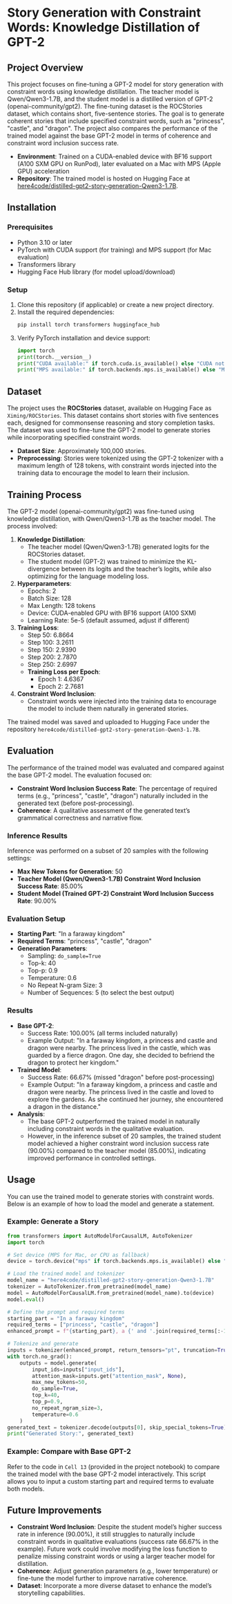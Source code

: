 # Story Generation with Constraint Words: Knowledge Distillation of GPT-2

## Project Overview
This project focuses on fine-tuning a GPT-2 model for story generation with constraint words using knowledge distillation. The teacher model is Qwen/Qwen3-1.7B, and the student model is a distilled version of GPT-2 (openai-community/gpt2). The fine-tuning dataset is the ROCStories dataset, which contains short, five-sentence stories. The goal is to generate coherent stories that include specified constraint words, such as "princess", "castle", and "dragon". The project also compares the performance of the trained model against the base GPT-2 model in terms of coherence and constraint word inclusion success rate.

- **Environment**: Trained on a CUDA-enabled device with BF16 support (A100 SXM GPU on RunPod), later evaluated on a Mac with MPS (Apple GPU) acceleration 
- **Repository**: The trained model is hosted on Hugging Face at [here4code/distilled-gpt2-story-generation-Qwen3-1.7B](https://huggingface.co/here4code/distilled-gpt2-story-generation-Qwen3-1.7B).

## Installation

### Prerequisites
- Python 3.10 or later
- PyTorch with CUDA support (for training) and MPS support (for Mac evaluation)
- Transformers library
- Hugging Face Hub library (for model upload/download)

### Setup
1. Clone this repository (if applicable) or create a new project directory.
2. Install the required dependencies:
   ```bash
   pip install torch transformers huggingface_hub
   ```
3. Verify PyTorch installation and device support:
   ```python
   import torch
   print(torch.__version__)
   print("CUDA available:" if torch.cuda.is_available() else "CUDA not available")
   print("MPS available:" if torch.backends.mps.is_available() else "MPS not available")
   ```

## Dataset
The project uses the **ROCStories** dataset, available on Hugging Face as `Ximing/ROCStories`. This dataset contains short stories with five sentences each, designed for commonsense reasoning and story completion tasks. The dataset was used to fine-tune the GPT-2 model to generate stories while incorporating specified constraint words.

- **Dataset Size**: Approximately 100,000 stories.
- **Preprocessing**: Stories were tokenized using the GPT-2 tokenizer with a maximum length of 128 tokens, with constraint words injected into the training data to encourage the model to learn their inclusion.

## Training Process
The GPT-2 model (openai-community/gpt2) was fine-tuned using knowledge distillation, with Qwen/Qwen3-1.7B as the teacher model. The process involved:
1. **Knowledge Distillation**:
   - The teacher model (Qwen/Qwen3-1.7B) generated logits for the ROCStories dataset.
   - The student model (GPT-2) was trained to minimize the KL-divergence between its logits and the teacher’s logits, while also optimizing for the language modeling loss.
2. **Hyperparameters**:
   - Epochs: 2
   - Batch Size: 128
   - Max Length: 128 tokens
   - Device: CUDA-enabled GPU with BF16 support (A100 SXM)
   - Learning Rate: 5e-5 (default assumed, adjust if different)
3. **Training Loss**:
   - Step 50: 6.8664
   - Step 100: 3.2611
   - Step 150: 2.9390
   - Step 200: 2.7870
   - Step 250: 2.6997
   - **Training Loss per Epoch**:
     - Epoch 1: 4.6367
     - Epoch 2: 2.7681
4. **Constraint Word Inclusion**:
   - Constraint words were injected into the training data to encourage the model to include them naturally in generated stories.

The trained model was saved and uploaded to Hugging Face under the repository `here4code/distilled-gpt2-story-generation-Qwen3-1.7B`.

## Evaluation
The performance of the trained model was evaluated and compared against the base GPT-2 model. The evaluation focused on:
- **Constraint Word Inclusion Success Rate**: The percentage of required terms (e.g., "princess", "castle", "dragon") naturally included in the generated text (before post-processing).
- **Coherence**: A qualitative assessment of the generated text’s grammatical correctness and narrative flow.

### Inference Results
Inference was performed on a subset of 20 samples with the following settings:
- **Max New Tokens for Generation**: 50
- **Teacher Model (Qwen/Qwen3-1.7B) Constraint Word Inclusion Success Rate**: 85.00%
- **Student Model (Trained GPT-2) Constraint Word Inclusion Success Rate**: 90.00%

### Evaluation Setup
- **Starting Part**: "In a faraway kingdom"
- **Required Terms**: "princess", "castle", "dragon"
- **Generation Parameters**:
  - Sampling: `do_sample=True`
  - Top-k: 40
  - Top-p: 0.9
  - Temperature: 0.6
  - No Repeat N-gram Size: 3
  - Number of Sequences: 5 (to select the best output)

### Results
- **Base GPT-2**:
  - Success Rate: 100.00% (all terms included naturally)
  - Example Output: "In a faraway kingdom, a princess and castle and dragon were nearby. The princess lived in the castle, which was guarded by a fierce dragon. One day, she decided to befriend the dragon to protect her kingdom."
- **Trained Model**:
  - Success Rate: 66.67% (missed "dragon" before post-processing)
  - Example Output: "In a faraway kingdom, a princess and castle and dragon were nearby. The princess lived in the castle and loved to explore the gardens. As she continued her journey, she encountered a dragon in the distance."
- **Analysis**:
  - The base GPT-2 outperformed the trained model in naturally including constraint words in the qualitative evaluation.
  - However, in the inference subset of 20 samples, the trained student model achieved a higher constraint word inclusion success rate (90.00%) compared to the teacher model (85.00%), indicating improved performance in controlled settings.

## Usage
You can use the trained model to generate stories with constraint words. Below is an example of how to load the model and generate a statement.

### Example: Generate a Story
```python
from transformers import AutoModelForCausalLM, AutoTokenizer
import torch

# Set device (MPS for Mac, or CPU as fallback)
device = torch.device("mps" if torch.backends.mps.is_available() else "cpu")

# Load the trained model and tokenizer
model_name = "here4code/distilled-gpt2-story-generation-Qwen3-1.7B"
tokenizer = AutoTokenizer.from_pretrained(model_name)
model = AutoModelForCausalLM.from_pretrained(model_name).to(device)
model.eval()

# Define the prompt and required terms
starting_part = "In a faraway kingdom"
required_terms = ["princess", "castle", "dragon"]
enhanced_prompt = f"{starting_part}, a {' and '.join(required_terms[:-1])} and {required_terms[-1]} were nearby."

# Tokenize and generate
inputs = tokenizer(enhanced_prompt, return_tensors="pt", truncation=True, max_length=128).to(device)
with torch.no_grad():
    outputs = model.generate(
        input_ids=inputs["input_ids"],
        attention_mask=inputs.get("attention_mask", None),
        max_new_tokens=50,
        do_sample=True,
        top_k=40,
        top_p=0.9,
        no_repeat_ngram_size=3,
        temperature=0.6
    )
generated_text = tokenizer.decode(outputs[0], skip_special_tokens=True)
print("Generated Story:", generated_text)
```

### Example: Compare with Base GPT-2
Refer to the code in `Cell 13` (provided in the project notebook) to compare the trained model with the base GPT-2 model interactively. This script allows you to input a custom starting part and required terms to evaluate both models.

## Future Improvements
- **Constraint Word Inclusion**: Despite the student model’s higher success rate in inference (90.00%), it still struggles to naturally include constraint words in qualitative evaluations (success rate 66.67% in the example). Future work could involve modifying the loss function to penalize missing constraint words or using a larger teacher model for distillation.
- **Coherence**: Adjust generation parameters (e.g., lower temperature) or fine-tune the model further to improve narrative coherence.
- **Dataset**: Incorporate a more diverse dataset to enhance the model’s storytelling capabilities.

